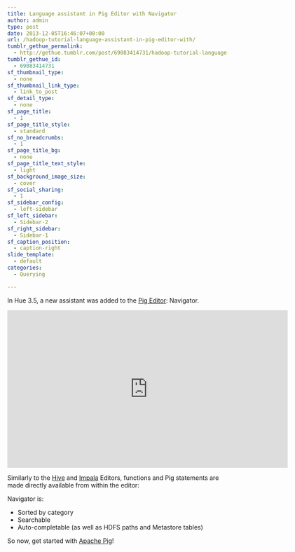 ```yaml
---
title: Language assistant in Pig Editor with Navigator
author: admin
type: post
date: 2013-12-05T16:46:07+00:00
url: /hadoop-tutorial-language-assistant-in-pig-editor-with/
tumblr_gethue_permalink:
  - http://gethue.tumblr.com/post/69083414731/hadoop-tutorial-language-assistant-in-pig-editor-with
tumblr_gethue_id:
  - 69083414731
sf_thumbnail_type:
  - none
sf_thumbnail_link_type:
  - link_to_post
sf_detail_type:
  - none
sf_page_title:
  - 1
sf_page_title_style:
  - standard
sf_no_breadcrumbs:
  - 1
sf_page_title_bg:
  - none
sf_page_title_text_style:
  - light
sf_background_image_size:
  - cover
sf_social_sharing:
  - 1
sf_sidebar_config:
  - left-sidebar
sf_left_sidebar:
  - Sidebar-2
sf_right_sidebar:
  - Sidebar-1
sf_caption_position:
  - caption-right
slide_template:
  - default
categories:
  - Querying

---
```

<p id="docs-internal-guid-0ab02ef5-c3a4-c1fe-509c-31f69bf4beb7">
  <span>In Hue 3.5, a new assistant was added to the </span><a href="http://gethue.tumblr.com/post/51559235973/tutorial-apache-pig-editor-in-hue-2-3"><span>Pig Editor</span></a><span>: Navigator.</span>
</p>

<iframe src="https://player.vimeo.com/video/81111082?dnt=1&app_id=122963" width="640" height="360" frameborder="0" title="Hadoop Tutorial - The new Pig Editor Navigator in Hue" allow="autoplay; fullscreen" allowfullscreen></iframe>

<span>Similarly to the </span>[<span>Hive</span>][1] <span>and </span>[<span>Impala</span>][2] <span>Editors, functions and Pig statements are made directly available from within the editor:</span>

<span>Navigator is:</span>

  * <span>Sorted by category</span>
  * <span>Searchable</span>
  * <span>Auto-completable (as well as HDFS paths and Metastore tables)</span>

<span>So now, get started with </span>[<span>Apache Pig</span>][3]<span>!</span>

 [1]: http://gethue.tumblr.com/post/64916325309/hadoop-tutorial-hive-query-editor-with-hiveserver2-and
 [2]: http://gethue.tumblr.com/post/62452792255/fast-sql-with-the-impala-query-editor
 [3]: http://pig.apache.org/
